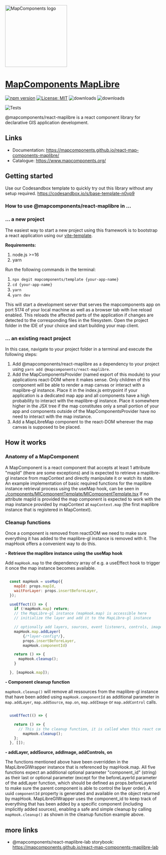 <img src="https://avatars.githubusercontent.com/u/64851912" alt="MapComponents logo" width="200"/>

# [MapComponents MapLibre](https://mapcomponents.org/)

[![npm version](https://badge.fury.io/js/@mapcomponents%2Freact-maplibre.svg)](https://badge.fury.io/js/@mapcomponents%2Freact-maplibre) [![License: MIT](https://img.shields.io/badge/License-MIT-blue.svg)](https://opensource.org/licenses/MIT) ![downloads](https://img.shields.io/npm/dt/@mapcomponents%2Freact-maplibre.svg) ![downloads](https://img.shields.io/npm/dm/@mapcomponents%2Freact-maplibre.svg)

![Tests](https://github.com/mapcomponents/react-map-components-maplibre/actions/workflows/node_version_test.yml/badge.svg)

@mapcomponents/react-maplibre is a react component library for declarative GIS application development.
## Links

- Documentation: https://mapcomponents.github.io/react-map-components-maplibre/
- Catalogue: https://www.mapcomponents.org/

## Getting started

Use our Codesandbox template to quickly try out this library without any setup required. https://codesandbox.io/s/base-template-n0vp9

### **How to use @mapcomponents/react-maplibre in ...**

### **... a new project**

The easiest way to start a new project using this framework is to bootstrap a react application using our [vite-template](https://github.com/mapcomponents/template).

**Requirements:**

1. node.js >=16
2. yarn

Run the following commands in the terminal:

1. `npx degit mapcomponents/template {your-app-name}`
2. `cd {your-app-name}`
3. `yarn`
4. `yarn dev`

This will start a development server that serves the mapcomponents app on port 5174 of your local machine as well as a browser tab with live reload enabled. This reloads the affected parts of the application if changes are detected to the corresponding files in the filesystem. Open the project folder in the IDE of your choice and start building your map client.

### **... an existing react project**

In this case, navigate to your project folder in a terminal and execute the following steps:

1. Add @mapcomponents/react-maplibre as a dependency to your project using `yarn add @mapcomponents/react-maplibre`.
2. Add the MapComponentsProvider (named export of this module) to your applications react-DOM where it makes sense. Only children of this component will be able to render a map canvas or interact with a maplibre-gl instance. Place it in the index.js entrypoint if your application is a dedicated map app and all components have a high probability to interact with the maplibre-gl instance. Place it somewhere higher in the JSX tree if the map constitutes only a small portion of your app and components outside of the MapComponentsProvider have no need to interact with the map instance.
3. Add a MapLibreMap component to the react-DOM wherever the map canvas is supposed to be placed.

## How it works
### Anatomy of a MapComponent

A MapComponent is a react component that accepts at least 1 attribute "mapId" (there are some exceptions) and is expected to retrieve a maplibre-gl instance from mapContext and directly manipulate it or watch its state. 
An example implementation of basic required functions for the maplibre instance retrieval process using the useMap hook, can be seen in [./components/MlComponentTemplate/MlComponentTemplate.tsx](https://github.com/mapcomponents/react-map-components-maplibre/blob/main/src/components/MlComponentTemplate/MlComponentTemplate.tsx)
If no attribute mapId is provided the map component is expected to work with the map instance provided by mapContext at ```mapContext.map``` (the first maplibre instance that is registered in MapContext).


### Cleanup functions

Once a component is removed from reactDOM we need to make sure everything it has added to the maplibre-gl instance is removed with it. The mapHook offers a convenient way to do this. 

**- Retrieve the maplibre instance using the useMap hook**

Add `mapHook.map` to the dependency array of e.g. a useEffect hook to trigger it once the map instance becomes available.

```js

  const mapHook = useMap({
    mapId: props.mapId,
    waitForLayer: props.insertBeforeLayer,
  });

  useEffect(() => {
    if (!mapHook.map) return;
    // the MapLibre-gl instance (mapHook.map) is accessible here
    // initialize the layer and add it to the MapLibre-gl instance 

    // optionally add layers, sources, event listeners, controls, images to the MapLibre instance that are required by this component
    mapHook.map.addLayer(
        {/*layer-config*/},
        props.insertBeforeLayer,
        mapHook.componentId)

    return () => {
      mapHook.cleanup();
    }

  }, [mapHook.map]);

```
**- Component cleanup function**

`mapHook.cleanup()` will remove all ressources from the maplibre-gl instance that have been added using `mapHook.componentId` as additional parameter in `map.addLayer`, `map.addSource`, `map.on`, `map.addImage` or `map.addControl` calls.

```js

  useEffect(() => {

    return () => {
      // This is the cleanup function, it is called when this react component is removed from react-dom
        mapHook.cleanup();
    };
  }, []);

```

**- addLayer, addSource, addImage, addControls, on**

The functions mentioned above have been overridden in the MapLibreGlWrapper instance that is referenced by mapHook.map.
All five functions expect an additional optional parameter "component_id" (string) as their last or optional parameter (except for the beforeLayerId parameter of the addLayer function, which should be defined as props.beforeLayerId to make sure the parent component is able to control the layer order).
A uuid `componentId` property is generated and available on the object returned by mapHook.
MapLibreGlWrapper uses the component_id to keep track of everything that has been added by a specific component (including implicitly added sources), enabling a safe and simple cleanup by calling ```mapHook.cleanup()``` as shown in the cleanup function example above.

## more links

- @mapcomponents/react-maplibre-lab storybook: https://mapcomponents.github.io/react-map-components-maplibre-lab
